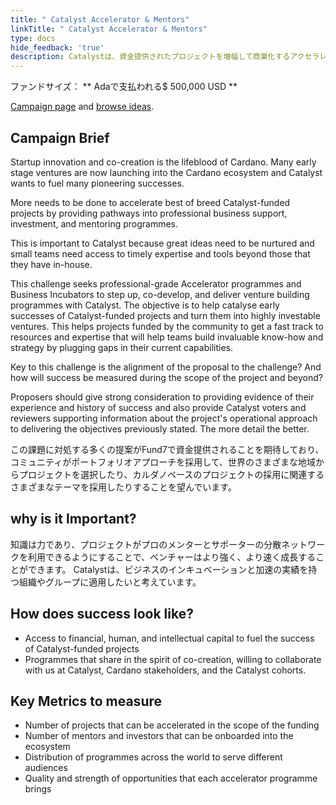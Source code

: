 ```yaml
---
title: " Catalyst Accelerator & Mentors"
linkTitle: " Catalyst Accelerator & Mentors"
type: docs
hide_feedback: 'true'
description: Catalystは、資金提供されたプロジェクトを増幅して商業化するアクセラレータ環境をブートストラップするために、プロの力をどのように活用できますか？
---
```


ファンドサイズ：  **&nbsp;Adaで支払われる$ 500,000 USD **

[Campaign page](https://cardano.ideascale.com/a/campaign-home/26255) and [browse ideas](https://cardano.ideascale.com/a/ideas/top/campaign-filter/byids/campaigns/26255/stage/unspecified).

## Campaign Brief

Startup innovation and co-creation is the lifeblood of Cardano. Many early stage ventures are now launching into the Cardano ecosystem and Catalyst wants to fuel many pioneering successes.

More needs to be done to accelerate best of breed Catalyst-funded projects by providing pathways into professional business support, investment, and mentoring programmes.

This is important to Catalyst because great ideas need to be nurtured and small teams need access to timely expertise and tools beyond those that they have in-house.

This challenge seeks professional-grade Accelerator programmes and Business Incubators to step up, co-develop, and deliver venture building programmes with Catalyst. The objective is to help catalyse early successes of Catalyst-funded projects and turn them into highly investable ventures. This helps projects funded by the community to get a fast track to resources and expertise that will help teams build invaluable know-how and strategy by plugging gaps in their current capabilities.

Key to this challenge is the alignment of the proposal to the challenge? And how will success be measured during the scope of the project and beyond?

Proposers should give strong consideration to providing evidence of their experience and history of success and also provide Catalyst voters and reviewers supporting information about the project's operational approach to delivering the objectives previously stated. The more detail the better.

この課題に対処する多くの提案がFund7で資金提供されることを期待しており、コミュニティがポートフォリオアプローチを採用して、世界のさまざまな地域からプロジェクトを選択したり、カルダノベースのプロジェクトの採用に関連するさまざまなテーマを採用したりすることを望んでいます。

## why is it Important?

知識は力であり、プロジェクトがプロのメンターとサポーターの分散ネットワークを利用できるようにすることで、ベンチャーはより強く、より速く成長することができます。 Catalystは、ビジネスのインキュベーションと加速の実績を持つ組織やグループに適用したいと考えています。

## How does success look like?

- Access to financial, human, and intellectual capital to fuel the success of Catalyst-funded projects
- Programmes that share in the spirit of co-creation, willing to collaborate with us at Catalyst, Cardano stakeholders, and the Catalyst cohorts.

## Key Metrics to measure

- Number of projects that can be accelerated in the scope of the funding
- Number of mentors and investors that can be onboarded into the ecosystem
- Distribution of programmes across the world to serve different audiences
- Quality and strength of opportunities that each accelerator programme brings
